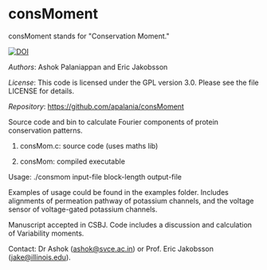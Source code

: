 # consMoment

consMoment stands for "Conservation Moment."

[![DOI](https://www.zenodo.org/badge/72977187.svg)](https://www.zenodo.org/badge/latestdoi/72977187)

*Authors*: Ashok Palaniappan and Eric Jakobsson

*License*: This code is licensed under the GPL version 3.0. Please see the file LICENSE for details.

*Repository*: https://github.com/apalania/consMoment

Source code and bin to calculate Fourier components of protein conservation patterns.

1. consMom.c: source code (uses maths lib)

2. consMom: compiled executable

Usage:
./consmom input-file block-length output-file

Examples of usage could be found in the examples folder. Includes alignments of permeation pathway of potassium channels, and the voltage sensor of voltage-gated potassium channels. 

Manuscript accepted in CSBJ. Code includes a discussion and calculation of Variability moments.

Contact: Dr Ashok (ashok@svce.ac.in) or Prof. Eric Jakobsson (jake@illinois.edu).
